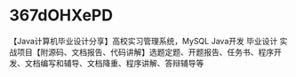# 367dOHXePD
【Java计算机毕业设计分享】高校实习管理系统，MySQL Java开发 毕业设计 实战项目【附源码、文档报告、代码讲解】选题定题、开题报告、任务书、程序开发、文档编写和辅导、文档降重、程序讲解、答辩辅导等
